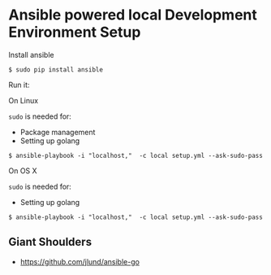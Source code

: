 # Ansible powered local Development Environment Setup


Install ansible

```
$ sudo pip install ansible
```

Run it:

On Linux

`sudo` is needed for:

- Package management
- Setting up golang

```
$ ansible-playbook -i "localhost,"  -c local setup.yml --ask-sudo-pass
```

On OS X

`sudo` is needed for:

- Setting up golang


```
$ ansible-playbook -i "localhost,"  -c local setup.yml --ask-sudo-pass
```

## Giant Shoulders

- https://github.com/jlund/ansible-go

